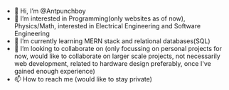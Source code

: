 - 👋 Hi, I’m @Antpunchboy
- 👀 I’m interested in Programming(only websites as of now), Physics/Math, interested in Electrical Engineering and Software Engineering
- 🌱 I’m currently learning MERN stack and relational databases(SQL)
- 💞️ I’m looking to collaborate on (only focussing on personal projects for now, would like to collaborate on larger scale projects, not necessarily web development, related to hardware design preferably, once I've gained enough experience) 
- 📫 How to reach me (would like to stay private)

<!---
Antpunchboy/Antpunchboy is a ✨ special ✨ repository because its `README.md` (this file) appears on your GitHub profile.
You can click the Preview link to take a look at your changes.
--->
